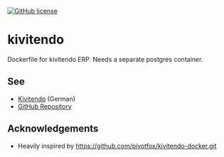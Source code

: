 [![GitHub license](https://img.shields.io/github/license/rwunderer/kivitendo.svg)](https://github.com/rwunderer/kivitendo/blob/main/LICENSE)

# kivitendo
Dockerfile for kivitendo ERP. Needs a separate postgres container.

## See

* [Kivitendo](https://www.kivitendo.de) (German)
* [GitHub Repository](https://github.com/kivitendo/kivitendo-erp)

## Acknowledgements

* Heavily inspired by https://github.com/pivotfox/kivitendo-docker.git
